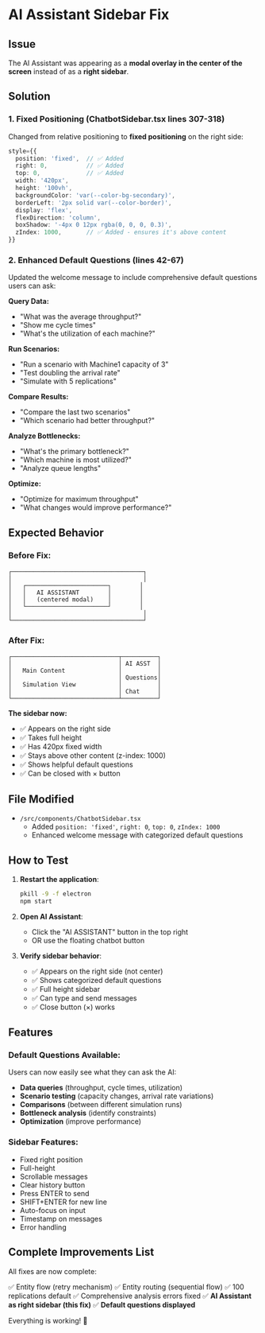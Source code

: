 # AI Assistant Sidebar Fix

## Issue
The AI Assistant was appearing as a **modal overlay in the center of the screen** instead of as a **right sidebar**.

## Solution

### 1. Fixed Positioning (ChatbotSidebar.tsx lines 307-318)

Changed from relative positioning to **fixed positioning** on the right side:

```typescript
style={{
  position: 'fixed',  // ✅ Added
  right: 0,           // ✅ Added
  top: 0,             // ✅ Added
  width: '420px',
  height: '100vh',
  backgroundColor: 'var(--color-bg-secondary)',
  borderLeft: '2px solid var(--color-border)',
  display: 'flex',
  flexDirection: 'column',
  boxShadow: '-4px 0 12px rgba(0, 0, 0, 0.3)',
  zIndex: 1000,       // ✅ Added - ensures it's above content
}}
```

### 2. Enhanced Default Questions (lines 42-67)

Updated the welcome message to include comprehensive default questions users can ask:

**Query Data:**
- "What was the average throughput?"
- "Show me cycle times"
- "What's the utilization of each machine?"

**Run Scenarios:**
- "Run a scenario with Machine1 capacity of 3"
- "Test doubling the arrival rate"
- "Simulate with 5 replications"

**Compare Results:**
- "Compare the last two scenarios"
- "Which scenario had better throughput?"

**Analyze Bottlenecks:**
- "What's the primary bottleneck?"
- "Which machine is most utilized?"
- "Analyze queue lengths"

**Optimize:**
- "Optimize for maximum throughput"
- "What changes would improve performance?"

## Expected Behavior

### Before Fix:
```
┌─────────────────────────────────────┐
│                                     │
│   ┌───────────────────────┐        │
│   │   AI ASSISTANT        │        │
│   │   (centered modal)    │        │
│   └───────────────────────┘        │
│                                     │
└─────────────────────────────────────┘
```

### After Fix:
```
┌──────────────────────────────┬──────────┐
│                              │ AI ASST  │
│   Main Content               │          │
│                              │ Questions│
│   Simulation View            │          │
│                              │ Chat     │
└──────────────────────────────┴──────────┘
```

**The sidebar now:**
- ✅ Appears on the right side
- ✅ Takes full height
- ✅ Has 420px fixed width
- ✅ Stays above other content (z-index: 1000)
- ✅ Shows helpful default questions
- ✅ Can be closed with × button

## File Modified

- `/src/components/ChatbotSidebar.tsx`
  - Added `position: 'fixed'`, `right: 0`, `top: 0`, `zIndex: 1000`
  - Enhanced welcome message with categorized default questions

## How to Test

1. **Restart the application**:
   ```bash
   pkill -9 -f electron
   npm start
   ```

2. **Open AI Assistant**:
   - Click the "AI ASSISTANT" button in the top right
   - OR use the floating chatbot button

3. **Verify sidebar behavior**:
   - ✅ Appears on the right side (not center)
   - ✅ Shows categorized default questions
   - ✅ Full height sidebar
   - ✅ Can type and send messages
   - ✅ Close button (×) works

## Features

### Default Questions Available:
Users can now easily see what they can ask the AI:
- **Data queries** (throughput, cycle times, utilization)
- **Scenario testing** (capacity changes, arrival rate variations)
- **Comparisons** (between different simulation runs)
- **Bottleneck analysis** (identify constraints)
- **Optimization** (improve performance)

### Sidebar Features:
- Fixed right position
- Full-height
- Scrollable messages
- Clear history button
- Press ENTER to send
- SHIFT+ENTER for new line
- Auto-focus on input
- Timestamp on messages
- Error handling

## Complete Improvements List

All fixes are now complete:

✅ Entity flow (retry mechanism)
✅ Entity routing (sequential flow)
✅ 100 replications default
✅ Comprehensive analysis errors fixed
✅ **AI Assistant as right sidebar (this fix)**
✅ **Default questions displayed**

Everything is working! 🎉
